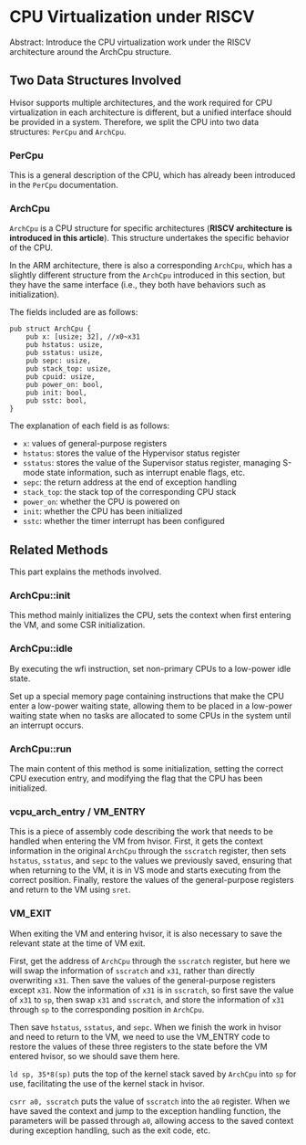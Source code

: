 # CPU Virtualization under RISCV

Abstract: Introduce the CPU virtualization work under the RISCV architecture around the ArchCpu structure.

## Two Data Structures Involved

Hvisor supports multiple architectures, and the work required for CPU virtualization in each architecture is different, but a unified interface should be provided in a system. Therefore, we split the CPU into two data structures: `PerCpu` and `ArchCpu`.

### PerCpu

This is a general description of the CPU, which has already been introduced in the `PerCpu` documentation.

### ArchCpu

`ArchCpu` is a CPU structure for specific architectures (**RISCV architecture is introduced in this article**). This structure undertakes the specific behavior of the CPU.

In the ARM architecture, there is also a corresponding `ArchCpu`, which has a slightly different structure from the `ArchCpu` introduced in this section, but they have the same interface (i.e., they both have behaviors such as initialization).

The fields included are as follows:

```
pub struct ArchCpu {
    pub x: [usize; 32], //x0~x31
    pub hstatus: usize,
    pub sstatus: usize,
    pub sepc: usize,
    pub stack_top: usize,
    pub cpuid: usize,
    pub power_on: bool,
    pub init: bool,
    pub sstc: bool,
}
```

The explanation of each field is as follows:

- `x`: values of general-purpose registers
- `hstatus`: stores the value of the Hypervisor status register
- `sstatus`: stores the value of the Supervisor status register, managing S-mode state information, such as interrupt enable flags, etc.
- `sepc`: the return address at the end of exception handling
- `stack_top`: the stack top of the corresponding CPU stack
- `power_on`: whether the CPU is powered on
- `init`: whether the CPU has been initialized
- `sstc`: whether the timer interrupt has been configured

## Related Methods

This part explains the methods involved.

### ArchCpu::init

This method mainly initializes the CPU, sets the context when first entering the VM, and some CSR initialization.

### ArchCpu::idle

By executing the wfi instruction, set non-primary CPUs to a low-power idle state.

Set up a special memory page containing instructions that make the CPU enter a low-power waiting state, allowing them to be placed in a low-power waiting state when no tasks are allocated to some CPUs in the system until an interrupt occurs.

### ArchCpu::run

The main content of this method is some initialization, setting the correct CPU execution entry, and modifying the flag that the CPU has been initialized.

### vcpu_arch_entry / VM_ENTRY

This is a piece of assembly code describing the work that needs to be handled when entering the VM from hvisor. First, it gets the context information in the original `ArchCpu` through the `sscratch` register, then sets `hstatus`, `sstatus`, and `sepc` to the values we previously saved, ensuring that when returning to the VM, it is in VS mode and starts executing from the correct position. Finally, restore the values of the general-purpose registers and return to the VM using `sret`.

### VM_EXIT

When exiting the VM and entering hvisor, it is also necessary to save the relevant state at the time of VM exit.

First, get the address of `ArchCpu` through the `sscratch` register, but here we will swap the information of `sscratch` and `x31`, rather than directly overwriting `x31`. Then save the values of the general-purpose registers except `x31`. Now the information of `x31` is in `sscratch`, so first save the value of `x31` to `sp`, then swap `x31` and `sscratch`, and store the information of `x31` through `sp` to the corresponding position in `ArchCpu`.

Then save `hstatus`, `sstatus`, and `sepc`. When we finish the work in hvisor and need to return to the VM, we need to use the VM_ENTRY code to restore the values of these three registers to the state before the VM entered hvisor, so we should save them here.

`ld sp, 35*8(sp)` puts the top of the kernel stack saved by `ArchCpu` into `sp` for use, facilitating the use of the kernel stack in hvisor.

`csrr a0, sscratch` puts the value of `sscratch` into the `a0` register. When we have saved the context and jump to the exception handling function, the parameters will be passed through `a0`, allowing access to the saved context during exception handling, such as the exit code, etc.